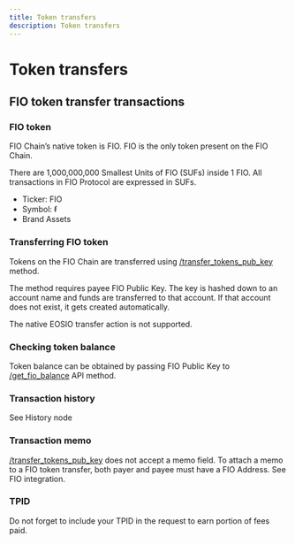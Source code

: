 ```yaml
---
title: Token transfers
description: Token transfers
---
```


# Token transfers

## FIO token transfer transactions

### FIO token

FIO Chain’s native token is FIO. FIO is the only token present on the FIO Chain.

There are 1,000,000,000 Smallest Units of FIO (SUFs) inside 1 FIO. All transactions in FIO Protocol are expressed in SUFs.

* Ticker: FIO
* Symbol: ᵮ
* Brand Assets

### Transferring FIO token

Tokens on the FIO Chain are transferred using [/transfer_tokens_pub_key]({{site.baseurl}}/pages/api/fio-api/#options-trnsfiopubky) method.

The method requires payee FIO Public Key. The key is hashed down to an account name and funds are transferred to that account. If that account does not exist, it gets created automatically.

The native EOSIO transfer action is not supported.

### Checking token balance

Token balance can be obtained by passing FIO Public Key to [/get_fio_balance]({{site.baseurl}}/pages/api/fio-api/#post-/get_fio_balance) API method.

### Transaction history

See History node

### Transaction memo

[/transfer_tokens_pub_key]({{site.baseurl}}/pages/api/fio-api/#options-trnsfiopubky) does not accept a memo field. To attach a memo to a FIO token transfer, both payer and payee must have a FIO Address. See FIO integration.

### TPID

Do not forget to include your TPID in the request to earn portion of fees paid.



